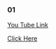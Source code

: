 ### 01

[You Tube Link](https://www.youtube.com/watch?v=341UzG5Z6kY&list=PLwGdqUZWnOp2JYAoNE_-7sSWcIeO1A-xi&index=45)

[Click Here](http://searchbtn-hidden.surge.sh/)